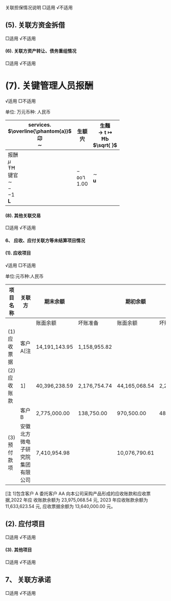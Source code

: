 关联担保情况说明 □适用 √不适用

## (5). 关联方资金拆借

□适用 √不适用

#### (6). 关联方资产转让、债务重组情况

□适用 √不适用

# (7). 关键管理人员报酬

√适用 □不适用

单位: 万元币种: 人民币

| services.<br>$\overline{\phantom{a}}$<br>卬<br>$\sim$             | 生额<br>宍            | 生麵<br>$\rightarrow$ t $\mapsto$<br>ĦЬ<br>$\sqrt{ }$ |
|------------------------------------------------------------------|--------------------|-----------------------------------------------------|
| 报酬<br>$\mu$<br>ŦĦ<br>键官<br>$\sim$<br>$-$<br>$-1$<br>$\mathbf{L}$ | $-$<br>٥ο٦<br>1.00 | $\sim$<br>$\mathbf{u}$                              |

#### (8). 其他关联交易

□适用 √不适用

#### 6、 应收、应付关联方等未结算项目情况

#### (1). 应收项目

√适用 □不适用

单位:元币种:人民币

| 项目名称         | 关联方                          | 期末余额          |              | 期初余额          |              |
|--------------|------------------------------|---------------|--------------|---------------|--------------|
|              |                              | 账面余额          | 坏账准备         | 账面余额          | 坏账准备         |
| (1)应收票据      | 客户 A[注                       | 14,191,143.95 | 1,158,955.82 |               |              |
| (2)应收账款      | 1]                           | 40,396,238.59 | 2,176,754.74 | 44,165,068.54 | 2,208,253.43 |
|              | 客户B                          | 2,775,000.00  | 138,750.00   | 970,500.00    | 48,525.00    |
| (3) 预付款<br>项 | 安徽北方<br>微电子研<br>究院集团<br>有限公司 | 7,410,954.98  |              | 10,076,790.61 |              |

[注 1]包含客户 A 委托客户 AA 向本公司采购产品形成的应收账款和应收票据,2022 年应 收账款余额为 23,975,068.54 元, 2023 年应收账款余额为 11,633,623.54 元, 应收票据余额为 13,640,000.00 元。

## (2). 应付项目

□适用 √不适用

#### (3). 其他项目

□适用 √不适用

## 7、 关联方承诺

□适用 √不适用